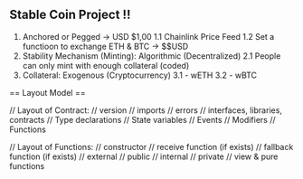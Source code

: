 ## Stable Coin Project !!

1. Anchored or Pegged -> USD $1,00
   1.1 Chainlink Price Feed
   1.2 Set a functioon to exchange ETH & BTC -> $$USD
2. Stability Mechanism (Minting): Algorithmic (Decentralized)
   2.1 People can only mint with enough collateral (coded)
3. Collateral: Exogenous (Cryptocurrency)
   3.1 - wETH
   3.2 - wBTC

== Layout Model ==

// Layout of Contract:
// version
// imports
// errors
// interfaces, libraries, contracts
// Type declarations
// State variables
// Events
// Modifiers
// Functions

// Layout of Functions:
// constructor
// receive function (if exists)
// fallback function (if exists)
// external
// public
// internal
// private
// view & pure functions